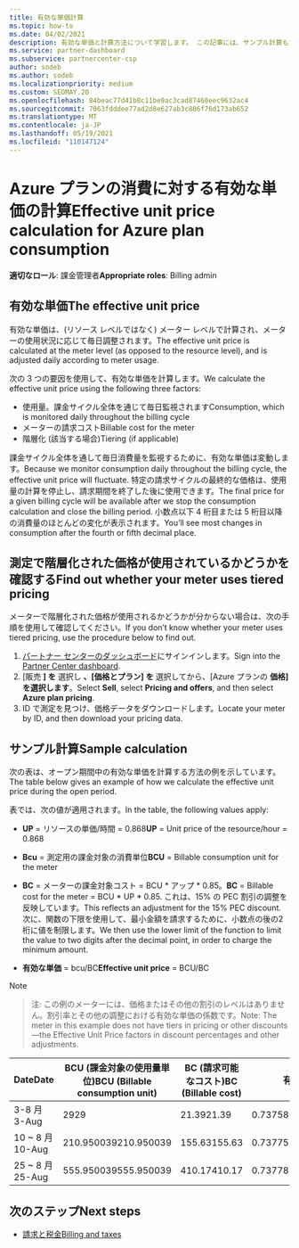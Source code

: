 ```yaml
---
title: 有効な単価計算
ms.topic: how-to
ms.date: 04/02/2021
description: 有効な単価と計算方法について学習します。 この記事には、サンプル計算も含まれています。
ms.service: partner-dashboard
ms.subservice: partnercenter-csp
author: sodeb
ms.author: sodeb
ms.localizationpriority: medium
ms.custom: SEOMAY.20
ms.openlocfilehash: 84beac77d41b8c11be9ac3cad87460eec9632ac4
ms.sourcegitcommit: 7063fdddee77ad2d8e627ab3c806f76d173ab652
ms.translationtype: MT
ms.contentlocale: ja-JP
ms.lasthandoff: 05/19/2021
ms.locfileid: "110147124"
---
```

# <a name="effective-unit-price-calculation-for-azure-plan-consumption"></a><span data-ttu-id="71fb9-104">Azure プランの消費に対する有効な単価の計算</span><span class="sxs-lookup"><span data-stu-id="71fb9-104">Effective unit price calculation for Azure plan consumption</span></span>

<span data-ttu-id="71fb9-105">**適切なロール**: 課金管理者</span><span class="sxs-lookup"><span data-stu-id="71fb9-105">**Appropriate roles**: Billing admin</span></span>

## <a name="the-effective-unit-price"></a><span data-ttu-id="71fb9-106">有効な単価</span><span class="sxs-lookup"><span data-stu-id="71fb9-106">The effective unit price</span></span>

<span data-ttu-id="71fb9-107">有効な単価は、(リソース レベルではなく) メーター レベルで計算され、メーターの使用状況に応じて毎日調整されます。</span><span class="sxs-lookup"><span data-stu-id="71fb9-107">The effective unit price is calculated at the meter level (as opposed to the resource level), and is adjusted daily according to meter usage.</span></span>

<span data-ttu-id="71fb9-108">次の 3 つの要因を使用して、有効な単価を計算します。</span><span class="sxs-lookup"><span data-stu-id="71fb9-108">We calculate the effective unit price using the following three factors:</span></span>

- <span data-ttu-id="71fb9-109">使用量。課金サイクル全体を通じて毎日監視されます</span><span class="sxs-lookup"><span data-stu-id="71fb9-109">Consumption, which is monitored daily throughout the billing cycle</span></span>
- <span data-ttu-id="71fb9-110">メーターの請求コスト</span><span class="sxs-lookup"><span data-stu-id="71fb9-110">Billable cost for the meter</span></span>
- <span data-ttu-id="71fb9-111">階層化 (該当する場合)</span><span class="sxs-lookup"><span data-stu-id="71fb9-111">Tiering (if applicable)</span></span>

<span data-ttu-id="71fb9-112">課金サイクル全体を通して毎日消費量を監視するために、有効な単価は変動します。</span><span class="sxs-lookup"><span data-stu-id="71fb9-112">Because we monitor consumption daily throughout the billing cycle, the effective unit price will fluctuate.</span></span> <span data-ttu-id="71fb9-113">特定の請求サイクルの最終的な価格は、使用量の計算を停止し、請求期間を終了した後に使用できます。</span><span class="sxs-lookup"><span data-stu-id="71fb9-113">The final price for a given billing cycle will be available after we stop the consumption calculation and close the billing period.</span></span> <span data-ttu-id="71fb9-114">小数点以下 4 桁目または 5 桁目以降の消費量のほとんどの変化が表示されます。</span><span class="sxs-lookup"><span data-stu-id="71fb9-114">You’ll see most changes in consumption after the fourth or fifth decimal place.</span></span>

## <a name="find-out-whether-your-meter-uses-tiered-pricing"></a><span data-ttu-id="71fb9-115">測定で階層化された価格が使用されているかどうかを確認する</span><span class="sxs-lookup"><span data-stu-id="71fb9-115">Find out whether your meter uses tiered pricing</span></span>

<span data-ttu-id="71fb9-116">メーターで階層化された価格が使用されるかどうかが分からない場合は、次の手順を使用して確認してください。</span><span class="sxs-lookup"><span data-stu-id="71fb9-116">If you don’t know whether your meter uses tiered pricing, use the procedure below to find out.</span></span> 

1. <span data-ttu-id="71fb9-117">[パートナー センターのダッシュボード](https://partner.microsoft.com/dashboard/)にサインインします。</span><span class="sxs-lookup"><span data-stu-id="71fb9-117">Sign into the [Partner Center dashboard](https://partner.microsoft.com/dashboard/).</span></span>
2. <span data-ttu-id="71fb9-118">[販売 **] を** 選択し **、[価格とプラン] を** 選択してから、[Azure プランの **価格] を選択します**。</span><span class="sxs-lookup"><span data-stu-id="71fb9-118">Select **Sell**, select **Pricing and offers**, and then select **Azure plan pricing**.</span></span>
3. <span data-ttu-id="71fb9-119">ID で測定を見つけ、価格データをダウンロードします。</span><span class="sxs-lookup"><span data-stu-id="71fb9-119">Locate your meter by ID, and then download your pricing data.</span></span> 

## <a name="sample-calculation"></a><span data-ttu-id="71fb9-120">サンプル計算</span><span class="sxs-lookup"><span data-stu-id="71fb9-120">Sample calculation</span></span>

<span data-ttu-id="71fb9-121">次の表は、オープン期間中の有効な単価を計算する方法の例を示しています。</span><span class="sxs-lookup"><span data-stu-id="71fb9-121">The table below gives an example of how we calculate the effective unit price during the open period.</span></span>

<span data-ttu-id="71fb9-122">表では、次の値が適用されます。</span><span class="sxs-lookup"><span data-stu-id="71fb9-122">In the table, the following values apply:</span></span> 

- <span data-ttu-id="71fb9-123">**UP** = リソースの単価/時間 = 0.868</span><span class="sxs-lookup"><span data-stu-id="71fb9-123">**UP** = Unit price of the resource/hour = 0.868</span></span>

- <span data-ttu-id="71fb9-124">**Bcu** = 測定用の課金対象の消費単位</span><span class="sxs-lookup"><span data-stu-id="71fb9-124">**BCU** = Billable consumption unit for the meter</span></span>

- <span data-ttu-id="71fb9-125">**BC** = メーターの課金対象コスト = BCU \* アップ \* 0.85。</span><span class="sxs-lookup"><span data-stu-id="71fb9-125">**BC** = Billable cost for the meter = BCU \* UP \* 0.85.</span></span> <span data-ttu-id="71fb9-126">これは、15% の PEC 割引の調整を反映しています。</span><span class="sxs-lookup"><span data-stu-id="71fb9-126">This reflects an adjustment for the 15% PEC discount.</span></span> <span data-ttu-id="71fb9-127">次に、関数の下限を使用して、最小金額を請求するために、小数点の後の2桁に値を制限します。</span><span class="sxs-lookup"><span data-stu-id="71fb9-127">We then use the lower limit of the function to limit the value to two digits after the decimal point, in order to charge the minimum amount.</span></span> 

- <span data-ttu-id="71fb9-128">**有効な単価** = bcu/BC</span><span class="sxs-lookup"><span data-stu-id="71fb9-128">**Effective unit price** = BCU/BC</span></span>

>[!NOTE]

><span data-ttu-id="71fb9-129">注: この例のメーターには、価格またはその他の割引のレベルはありません。割引率とその他の調整における有効な単価の係数です。</span><span class="sxs-lookup"><span data-stu-id="71fb9-129">Note: The meter in this example does not have tiers in pricing or other discounts—the Effective Unit Price factors in discount percentages and other adjustments.</span></span>


| <span data-ttu-id="71fb9-130">Date</span><span class="sxs-lookup"><span data-stu-id="71fb9-130">Date</span></span> | <span data-ttu-id="71fb9-131">BCU (課金対象の使用量単位)</span><span class="sxs-lookup"><span data-stu-id="71fb9-131">BCU (Billable consumption unit)</span></span> | <span data-ttu-id="71fb9-132">BC (請求可能なコスト)</span><span class="sxs-lookup"><span data-stu-id="71fb9-132">BC (Billable cost)</span></span> | <span data-ttu-id="71fb9-133">有効な単価</span><span class="sxs-lookup"><span data-stu-id="71fb9-133">Effective unit price</span></span> |
| ------ | ----------- | ----------- | ----------- |  
| <span data-ttu-id="71fb9-134">3-8 月</span><span class="sxs-lookup"><span data-stu-id="71fb9-134">3-Aug</span></span> | <span data-ttu-id="71fb9-135">29</span><span class="sxs-lookup"><span data-stu-id="71fb9-135">29</span></span> | <span data-ttu-id="71fb9-136">21.39</span><span class="sxs-lookup"><span data-stu-id="71fb9-136">21.39</span></span> | <span data-ttu-id="71fb9-137">0.737586206896552</span><span class="sxs-lookup"><span data-stu-id="71fb9-137">0.737586206896552</span></span> |
| <span data-ttu-id="71fb9-138">10 ~ 8 月</span><span class="sxs-lookup"><span data-stu-id="71fb9-138">10-Aug</span></span> | <span data-ttu-id="71fb9-139">210.950039</span><span class="sxs-lookup"><span data-stu-id="71fb9-139">210.950039</span></span> | <span data-ttu-id="71fb9-140">155.63</span><span class="sxs-lookup"><span data-stu-id="71fb9-140">155.63</span></span> | <span data-ttu-id="71fb9-141">0.737757626107858</span><span class="sxs-lookup"><span data-stu-id="71fb9-141">0.737757626107858</span></span> |
| <span data-ttu-id="71fb9-142">25 ~ 8 月</span><span class="sxs-lookup"><span data-stu-id="71fb9-142">25-Aug</span></span> | <span data-ttu-id="71fb9-143">555.950039</span><span class="sxs-lookup"><span data-stu-id="71fb9-143">555.950039</span></span> | <span data-ttu-id="71fb9-144">410.17</span><span class="sxs-lookup"><span data-stu-id="71fb9-144">410.17</span></span> | <span data-ttu-id="71fb9-145">0.737782122900436</span><span class="sxs-lookup"><span data-stu-id="71fb9-145">0.737782122900436</span></span> |

## <a name="next-steps"></a><span data-ttu-id="71fb9-146">次のステップ</span><span class="sxs-lookup"><span data-stu-id="71fb9-146">Next steps</span></span>

- [<span data-ttu-id="71fb9-147">請求と税金</span><span class="sxs-lookup"><span data-stu-id="71fb9-147">Billing and taxes</span></span>](billing.md)
